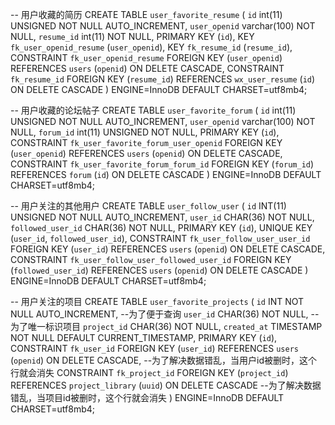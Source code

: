 -- 用户收藏的简历
CREATE TABLE `user_favorite_resume` (
  `id` int(11) UNSIGNED NOT NULL AUTO_INCREMENT,
  `user_openid` varchar(100) NOT NULL,
  `resume_id` int(11) NOT NULL,
  PRIMARY KEY (`id`),
  KEY `fk_user_openid_resume` (`user_openid`),
  KEY `fk_resume_id` (`resume_id`),
  CONSTRAINT `fk_user_openid_resume` FOREIGN KEY (`user_openid`) REFERENCES `users` (`openid`) ON DELETE CASCADE,
  CONSTRAINT `fk_resume_id` FOREIGN KEY (`resume_id`) REFERENCES `wx_user_resume` (`id`) ON DELETE CASCADE
) ENGINE=InnoDB DEFAULT CHARSET=utf8mb4;

-- 用户收藏的论坛帖子
CREATE TABLE `user_favorite_forum` (
  `id` int(11) UNSIGNED NOT NULL AUTO_INCREMENT,
  `user_openid` varchar(100) NOT NULL,
  `forum_id` int(11) UNSIGNED NOT NULL,
  PRIMARY KEY (`id`),
  CONSTRAINT `fk_user_favorite_forum_user_openid` FOREIGN KEY (`user_openid`) REFERENCES `users` (`openid`) ON DELETE CASCADE,
  CONSTRAINT `fk_user_favorite_forum_forum_id` FOREIGN KEY (`forum_id`) REFERENCES `forum` (`id`) ON DELETE CASCADE
) ENGINE=InnoDB DEFAULT CHARSET=utf8mb4;

-- 用户关注的其他用户
CREATE TABLE `user_follow_user` (
  `id` INT(11) UNSIGNED NOT NULL AUTO_INCREMENT,
  `user_id` CHAR(36) NOT NULL,
  `followed_user_id` CHAR(36) NOT NULL,
  PRIMARY KEY (`id`),
  UNIQUE KEY (`user_id`, `followed_user_id`),
  CONSTRAINT `fk_user_follow_user_user_id` FOREIGN KEY (`user_id`) REFERENCES `users` (`openid`) ON DELETE CASCADE,
  CONSTRAINT `fk_user_follow_user_followed_user_id` FOREIGN KEY (`followed_user_id`) REFERENCES `users` (`openid`) ON DELETE CASCADE
) ENGINE=InnoDB DEFAULT CHARSET=utf8mb4;

-- 用户关注的项目
CREATE TABLE `user_favorite_projects` (
  `id` INT NOT NULL AUTO_INCREMENT,  --为了便于查询
  `user_id` CHAR(36) NOT NULL,        --为了唯一标识项目
  `project_id` CHAR(36) NOT NULL,
  `created_at` TIMESTAMP NOT NULL DEFAULT CURRENT_TIMESTAMP,
  PRIMARY KEY (`id`),
  CONSTRAINT `fk_user_id` FOREIGN KEY (`user_id`) REFERENCES `users` (`openid`) ON DELETE CASCADE,       --为了解决数据错乱，当用户id被删时，这个行就会消失
  CONSTRAINT `fk_project_id` FOREIGN KEY (`project_id`) REFERENCES `project_library` (`uuid`) ON DELETE CASCADE    --为了解决数据错乱，当项目id被删时，这个行就会消失
) ENGINE=InnoDB DEFAULT CHARSET=utf8mb4;